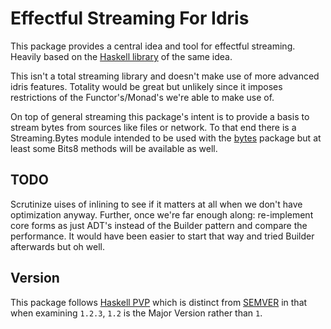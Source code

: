Effectful Streaming For Idris
=====

This package provides a central idea and tool for effectful streaming. Heavily based on the [Haskell library](https://hackage.haskell.org/package/streaming) of the same idea.

This isn't a total streaming library and doesn't make use of more advanced idris features. Totality would be great but unlikely since it imposes restrictions of the Functor's/Monad's we're able to make use of.

On top of general streaming this package's intent is to provide a basis to stream bytes from sources like files or network. To that end there is a Streaming.Bytes module intended to be used with the [bytes](https://github.com/MarcelineVQ/idris2-bytes) package but at least some Bits8 methods will be available as well.

TODO
----
Scrutinize uises of inlining to see if it matters at all when we don't have optimization anyway. Further, once we're far enough along: re-implement core forms as just ADT's instead of the Builder pattern and compare the performance. It would have been easier to start that way and tried Builder afterwards but oh well.

Version
-------

This package follows [Haskell PVP](https://pvp.haskell.org/) which is distinct from [SEMVER](https://semver.org/) in that when examining `1.2.3`, `1.2`  is the Major Version rather than `1`.
